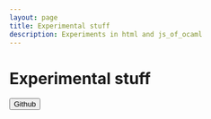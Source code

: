 ```yaml
---
layout: page
title: Experimental stuff
description: Experiments in html and js_of_ocaml
---
```


# Experimental stuff

<div>
<button onclick="hello( 'github' ).login()">Github</button>
</div>

<script src="js/hello.min.js"></script>
<script src="js/oauth.js"></script>
<script>

hello.on('auth.login', function(auth){
	
	// call user information, for the given network
	hello( auth.network ).api( '/me' ).then( function(r){
		// Inject it into the container
		var label = document.getElementById( "profile_"+ auth.network );
		if(!label){
			label = document.createElement('div');
			label.id = "profile_"+auth.network;
			document.getElementById('profile').appendChild(label);
		}
		label.innerHTML = '<img src="'+ r.thumbnail +'" /> Hey '+r.name;
	});
});

hello.init({ 
	github: 'a37e79e29d16dbde630f',
},{redirect_uri:'callback.html'});

</script>
